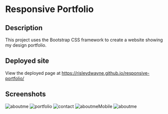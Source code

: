 # Responsive Portfolio

## Description

This project uses the Bootstrap CSS framework to create  a website showing my design portfolio.

## Deployed site

View the deployed page at https://risleydwayne.github.io/responsive-portfolio/

## Screenshots

![aboutme](https://user-images.githubusercontent.com/18751823/85965333-5c192a80-b98a-11ea-89da-93cf34e3db93.png)
![portfolio](https://user-images.githubusercontent.com/18751823/85965363-72bf8180-b98a-11ea-8cb1-93902d6b4ead.png)
![contact](https://user-images.githubusercontent.com/18751823/85965388-88cd4200-b98a-11ea-9a87-41b685dd967c.png)
![aboutmeMobile](https://user-images.githubusercontent.com/18751823/85965401-95ea3100-b98a-11ea-8193-14a541ce9035.png)
![aboutme](https://user-images.githubusercontent.com/18751823/85965407-9b477b80-b98a-11ea-9ac2-a69f35f80c28.png)
